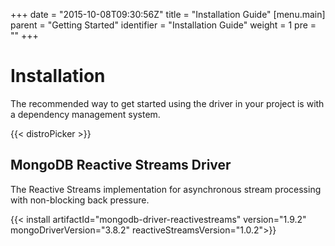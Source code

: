 +++
date = "2015-10-08T09:30:56Z"
title = "Installation Guide"
[menu.main]
  parent = "Getting Started"
  identifier = "Installation Guide"
  weight = 1
  pre = "<i class='fa'></i>"
+++

# Installation

The recommended way to get started using the driver in your project is with a dependency management system.

{{< distroPicker >}}

## MongoDB Reactive Streams Driver
The Reactive Streams implementation for asynchronous stream processing with non-blocking back pressure.

{{< install artifactId="mongodb-driver-reactivestreams" version="1.9.2" mongoDriverVersion="3.8.2" reactiveStreamsVersion="1.0.2">}}
